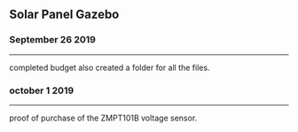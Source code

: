 Solar Panel Gazebo 
-------------------

### September 26 2019
---------------------

completed budget also created a folder for all the files.

### october 1 2019
------------------
proof of purchase of the ZMPT101B voltage sensor.
 
